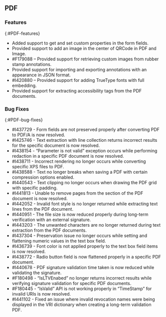 ## PDF

### Features
{:#PDF-features}

* Added support to get and set custom properties in the form fields. 
* Provided support to add an image in the center of QRCode in PDF and Image.
* \#F179088 – Provided support for retrieving custom images from rubber stamp annotations.
* Provided support for importing and exporting annotations with an appearance in JSON format.
* \#I420880 – Provided support for adding TrueType fonts with full embedding.
* Provided support for extracting accessibility tags from the PDF documents.

### Bug Fixes
{:#PDF-bug-fixes}

* \#I437729 -	Form fields are not preserved properly after converting PDF to PDF/A is now resolved.
* \#I425746 -	Text extraction with line collection returns incorrect results for the specific document is now resolved.
* \#I438154 -	“Parameter is not valid” exception occurs while performing redaction in a specific PDF document is now resolved.
* \#I438711 -	Incorrect rendering no longer occurs while converting specific XPS files to PDF.
* \#I438588 -	Text no longer breaks when saving a PDF with certain compression options enabled.
* \#I440543 -	Text clipping no longer occurs when drawing the PDF grid with specific padding.
* \#I441813 -	Unable to remove pages from the section of the PDF document is now resolved.
* \#I442052 -	Invalid font style is no longer returned while extracting text lines from the PDF document.
* \#I440951 -	The file size is now reduced properly during long-term verification with an external signature.
* \#I443203 -	The unwanted characters are no longer returned during text extraction from the PDF documents.
* \#I437304 -	Preservation issue no longer occurs while setting and flattening numeric values in the text box field.
* \#I436739 -	Font color is not applied properly to the text box field items is now resolved.
* \#I438772 -	Radio button field is now flattened properly in a specific PDF document.
* \#I440678 -	PDF signature validation time taken is now reduced while validating the signature.
* \#F180498 -	“IsLTVEnabed” no longer returns incorrect results while verifying signature validation for specific PDF documents.
* \#F180445 -	“IsValid” API is not working properly in “TimeStamp” for invalid URIs is now resolved.
* \#I441102 -	Fixed an issue where invalid revocation names were being displayed in the VRI dictionary when creating a long-term validation PDF.